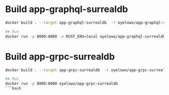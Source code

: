 # Build app-graphql-surrealdb
```bash
docker build . --target app-graphql-surrealdb  -t oyelowo/app-graphql-surrealdb

## Run
docker run -p 8000:8000 -e RUST_ENV=local oyelowo/app-graphql-surrealdb
```

# Build app-grpc-surrealdb
```bash
docker build . --target app-grpc-surrealdb  -t oyelowo/app-grpc-surrealdb

## Run
docker run -p 8000:8000 oyelowo/app-grpc-surrealdb
```bash

